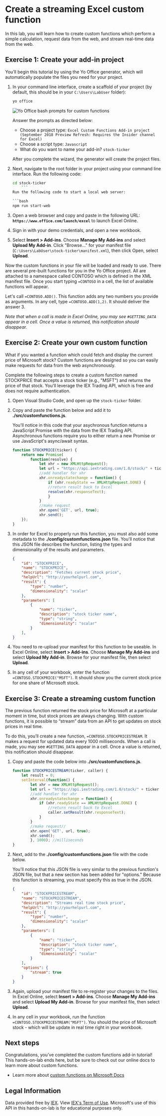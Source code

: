 
# Create a streaming Excel custom function
In this lab, you will learn how to create custom functions which perform a simple calculation, request data from the web, and stream real-time data from the web.

## Exercise 1: Create your add-in project
You’ll begin this tutorial by using the Yo Office generator, which will automatically populate the files you need for your project.

1. In your command line interface, create a scaffold of your project (by default, this should be in your `C:\Users\LabUser` folder):
    
    ```bash
    yo office
    ```
    
    ![Yo Office bash prompts for custom functions](images/yo-office-excel-cfs-stock-ticker.PNG)
    
    Answer the prompts as directed below:  
    - Choose a project type: `Excel Custom Functions Add-in project (September 2018 Preview Refresh: Requires the Insider channel for Excel)`
    - Choose a script type: `Javascript`
    - What do you want to name your add-in? `stock-ticker`
    
    After you complete the wizard, the generator will create the project files.

    
2. Next, navigate to the root folder in your project using your command line interface. Run the following code:

    ```bash
    cd stock-ticker
        ```
    Run the following code to start a local web server: 
    
    ```bash
    npm run start-web
    ```
    
3. Open a web browser and copy and paste in the following URL: **`https://www.office.com/launch/excel`** to launch Excel Online. 
3. Sign in with your demo credentials, and open a new workbook. 
4. Select **Insert > Add-ins**. Choose **Manage My Add-ins** and select **Upload My Add-in**. Click "Browse..." for your manifest file (`C:\Users\LabUser\stock-ticker\manifest.xml`), then click Open, select **Upload**.

Now the custom functions in your file will be loaded and ready to use. There are several pre-built functions for you in the Yo Office project. All are attached to a namespace called CONTOSO which is defined in the XML manifest file. Once you start typing `=CONTOSO` in a cell, the list of available functions will appear.

Let's call `=CONTOSO.ADD()`. This function adds any two numbers you provide as arguments. In any cell, type `=CONTOSO.ADD(1,2)`. It should deliver the answer 3.

_Note that when a call is made in Excel Online, you may see `#GETTING_DATA` appear in a cell. Once a value is returned, this notification should disappear._

## Exercise 2: Create your own custom function
What if you wanted a function which could fetch and display the current price of Microsoft stock? Custom functions are designed so you can easily make requests for data from the web asynchronously.
  
Complete the following steps to create a custom function named STOCKPRICE that accepts a stock ticker (e.g., "MSFT") and returns the price of that stock. You'll leverage the IEX Trading API, which is free and does not require authentication.

1. Open Visual Studio Code, and open up the `stock-ticker` folder.
1. Copy and paste the function below and add it to **./src/customfunctions.js**. 

   You'll notice in this code that your asychronous function returns a JavaScript Promise with the data from the IEX Trading API. Asynchronous functions require you to either return a new Promise or use JavaScript's async/await syntax.
    
    ```javascript
    function STOCKPRICE(ticker) {
        return new Promise( 
            function(resolve) {
                let xhr = new XMLHttpRequest();
                let url = "https://api.iextrading.com/1.0/stock/" + ticker + "/price" 
                //add handler for xhr
                xhr.onreadystatechange = function() {
                    if (xhr.readyState == XMLHttpRequest.DONE) {
                    //return result back to Excel
                    resolve(xhr.responseText);
                    }
                }
                //make request
                xhr.open('GET', url, true);
                xhr.send();
        });
    }
    ```
    
2. In order for Excel to properly run this function, you must also add some metadata to the **./config/customfunctions.json** file.
 You'll notice that this JSON file describes the function, listing the types and dimensionality of the results and parameters.

    ```json
    {
        "id": "STOCKPRICE",
        "name": "STOCKPRICE",
        "description": "Fetches current stock price",
        "helpUrl": "http://yourhelpurl.com",
        "result": {
            "type": "number",
            "dimensionality": "scalar"
        },  
        "parameters": [
            {
                "name": "ticker",
                "description": "stock ticker name",
                "type": "string",
                "dimensionality": "scalar"
            }
        ],
    }
    ```
   
3. You need to re-upload your manifest for this function to be useable.  In Excel Online, select **Insert > Add-ins**. Choose **Manage My Add-ins** and select **Upload My Add-in**. Browse for your manifest file, then select **Upload**.

4. In any cell of your workbook, enter the function `=CONTOSO.STOCKPRICE("MSFT")`. It should show you the current stock price for one share of Microsoft stock.

## Exercise 3: Create a streaming custom function
The previous function returned the stock price for Microsoft at a particular moment in time, but stock prices are always changing. With custom functions, it is possible to “stream” data from an API to get updates on stock prices in real time.  

To do this, you’ll create a new function, `=CONTOSO.STOCKPRICESTREAM`. It makes a request for updated data every 1000 milliseconds. When a call is made, you may see `#GETTING_DATA` appear in a cell. Once a value is returned, this notification should disappear.

1. Copy and paste the code below into **./src/customfunctions.js**.
    
    ```javascript
    function STOCKPRICESTREAM(ticker, caller) {
        let result = 0;
        setInterval(function() {
            let xhr = new XMLHttpRequest();
            let url = "https://api.iextrading.com/1.0/stock/" + ticker + "/price";
            //add handler for xhr
            xhr.onreadystatechange = function() {
                if (xhr.readyState == XMLHttpRequest.DONE) {
                    //return result back to Excel
                    caller.setResult(xhr.responseText);
                }
            }
            //make request//
            xhr.open('GET', url, true);
            xhr.send();
            }, 1000); //milliseconds
    }
    ```

2. Next, add to the **./config/customfunctions.json** file with the code below.
   
   You'll notice that this JSON file is very similar to the previous function's JSON file, but that a new section has been added for       "options." Because this function is streaming, you must specify this as true in the JSON. 
   
    ```json
    { 
        "id": "STOCKPRICESTREAM",
        "name": "STOCKPRICESTREAM",
        "description": "Streams real time stock price",
        "helpUrl": "http://yourhelpurl.com",
        "result": {
            "type": "number",
            "dimensionality": "scalar"
        },  
        "parameters": [
            {
                "name": "ticker",
                "description": "stock ticker name",
                "type": "string",
                "dimensionality": "scalar"
            }
        ],
        "options": {
            "stream": true
        }
    }
    ```

3. Again, upload your manifest file to re-register your changes to the files.  In Excel Online, select **Insert > Add-ins**. Choose **Manage My Add-ins** and select **Upload My Add-in**. Browse for your manifest file, then select **Upload**.

4. In any cell in your workbook, run the function `=CONTOSO.STOCKPRICESTREAM("MSFT")`. You should the price of Microsoft stock - which will be update in real time right in your workbook. 

## Next steps
Congratulations, you’ve completed the custom functions add-in tutorial! This hands-on-lab ends here, but be sure to check out our online docs to learn more about custom functions.

- Learn more about [custom functions on Microsoft Docs](https://docs.microsoft.com/en-us/office/dev/add-ins/excel/custom-functions-overview)

## Legal Information
Data provided free by [IEX](https://iextrading.com/developer/). View [IEX's Term of Use](https://iextrading.com/api-exhibit-a/). Microsoft's use of this API in this hands-on-lab is for educational purposes only. 
